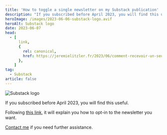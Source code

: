 ```yaml
---
title: 'How to toggle a single newsletter on my Substack publication'
description: "If you subscribed before April 2023, you will find this useful."
heroImage: /images/2023-06-06-substack-logo.avif
heroAlt: Substack logo
date: 2023-06-07
head:
  - [
      link,
      {
        rel: canonical,
        href: https://jeremielitzler.fr/2023/06/comment-recevoir-un-seul-bulletin-d-information-sur-ma-publication,
      },
    ]
tag:
  - Substack
article: false
---
```


![Substack logo](/images/2023-06-06-substack-logo.avif)

If you subscribed before April 2023, you will find this useful.

<!-- more -->

Following [this link](../how-to-setup-substack-publication-for-2-languages-in-2023/welcome-email.md#enable-the-newsletter-s-you-need), it will explain you how to opt-in to the newsletter you want.

[Contact me](../../../page/contact-me/README.md) if you need further assistance.
